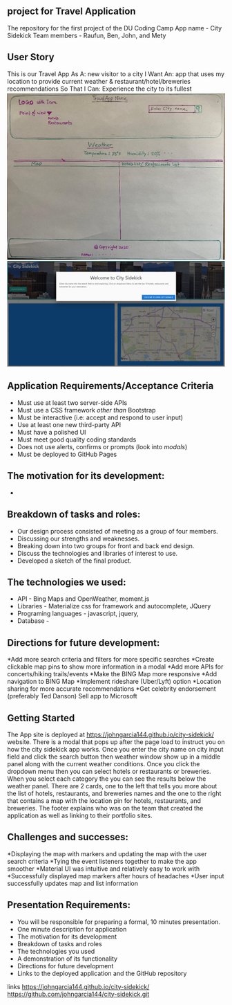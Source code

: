 ## project for Travel Application
The repository for the first project of the DU Coding Camp
App name - City Sidekick
Team members -  Raufun, Ben, John, and Mety
## User Story
This is our Travel App
As A: new visitor to a city
I Want An: app that uses my location to provide current weather & restaurant/hotel/breweries recommendations
So That I Can: Experience the city to its fullest
![travel app design template](images/travel-app.png)
![City Sidekick App](images/City_Sidekick.png)
## Application Requirements/Acceptance Criteria
* Must use at least two server-side APIs
* Must use a CSS framework _other than_ Bootstrap
* Must be interactive (i.e: accept and respond to user input)
* Use at least one new third-party API
* Must have a polished UI
* Must meet good quality coding standards
* Does not use alerts, confirms or prompts (look into _modals_)
* Must be deployed to GitHub Pages
## The motivation for its development:
  *
## Breakdown of tasks and roles:
  * Our design process consisted of meeting as a group of four members.
  * Discussing our strengths and weaknesses.
  * Breaking down into two groups for front and back end design.
  * Discuss the technologies and libraries of interest to use. 
  * Developed a sketch of the final product.
## The technologies we used:  
  * API - Bing Maps and OpenWeather, moment.js
  * Libraries - Materialize css for framework and autocomplete, JQuery
  * Programing languages - javascript, jquery, 
  * Database - 
## Directions for future development:
*Add more search criteria and filters for more specific searches
*Create clickable map pins to show more information in a modal
*Add more APIs for concerts/hiking trails/events
*Make the BING Map more responsive
*Add navigation to BING Map
*Implement rideshare (Uber/Lyft) option
*Location sharing for more accurate recommendations
*Get celebrity endorsement (preferably Ted Danson)
Sell app to Microsoft

## Getting Started
  The App site is deployed at https://johngarcia144.github.io/city-sidekick/ website. There is a modal that pops up after the page load to instruct you on how the city sidekick app works. Once you enter the city name on city input field and click the search button then weather window show up in a middle panel along with the current weather conditions. Once you click the dropdown menu then you can select hotels or restaurants or breweries. 
  When you select each category the you can see the results below the weather panel. There are 2 cards, one to the left that tells you more about the list of hotels, restaurants, and breweries names and the one to the right that contains a map with the location pin for hotels, restaurants, and breweries. The footer explains who was on the team that created the application as well as linking to their portfolio sites.
## Challenges and successes:
*Displaying the map with markers and updating the map with the user search criteria
*Tying the event listeners together to make the app smoother
*Material UI was intuitive and relatively easy to work with
*Successfully displayed map markers after hours of headaches
*User input successfully updates map and list information

## Presentation Requirements:
  * You will be responsible for preparing a formal, 10 minutes presentation. 
  * One minute description for application
  * The motivation for its development
  * Breakdown of tasks and roles
  * The technologies you used 
  * A demonstration of its functionality
  * Directions for future development
  * Links to the deployed application and the GitHub repository

  links
   https://johngarcia144.github.io/city-sidekick/
    https://github.com/johngarcia144/city-sidekick.git

